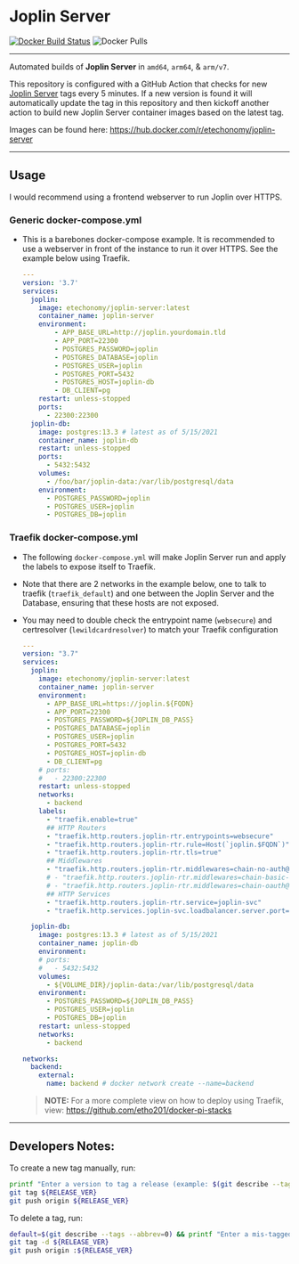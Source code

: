 # Joplin Server

[![Docker Build Status](https://img.shields.io/github/actions/workflow/status/etechonomy/joplin-server/build-image.yml?logo=docker)](https://hub.docker.com/r/etechonomy/joplin-server) ![Docker Pulls](https://img.shields.io/docker/pulls/etechonomy/joplin-server?logo=docker)

---

Automated builds of **Joplin Server** in `amd64`, `arm64`, & `arm/v7`.

This repository is configured with a GitHub Action that checks for new [Joplin Server](https://github.com/laurent22/joplin/blob/dev/readme/changelog_server.md) tags every 5 minutes. If a new version is found it will automatically update the tag in this repository and then kickoff another action to build new Joplin Server container images based on the latest tag.

Images can be found here:
https://hub.docker.com/r/etechonomy/joplin-server

---

## Usage

I would recommend using a frontend webserver to run Joplin over HTTPS.

### Generic docker-compose.yml

- This is a barebones docker-compose example. It is recommended to use a webserver in front of the instance to run it over HTTPS. See the example below using Traefik.

    ```yaml
    ---
    version: '3.7'
    services:
      joplin:
        image: etechonomy/joplin-server:latest
        container_name: joplin-server
        environment:
            - APP_BASE_URL=http://joplin.yourdomain.tld
            - APP_PORT=22300
            - POSTGRES_PASSWORD=joplin
            - POSTGRES_DATABASE=joplin
            - POSTGRES_USER=joplin 
            - POSTGRES_PORT=5432 
            - POSTGRES_HOST=joplin-db
            - DB_CLIENT=pg
        restart: unless-stopped
        ports:
          - 22300:22300
      joplin-db:
        image: postgres:13.3 # latest as of 5/15/2021
        container_name: joplin-db
        restart: unless-stopped
        ports:
          - 5432:5432
        volumes:
          - /foo/bar/joplin-data:/var/lib/postgresql/data
        environment:
          - POSTGRES_PASSWORD=joplin
          - POSTGRES_USER=joplin
          - POSTGRES_DB=joplin
    ```





### Traefik docker-compose.yml

- The following `docker-compose.yml` will make Joplin Server run and apply the labels to expose itself to Traefik.
- Note that there are 2 networks in the example below, one to talk to traefik (`traefik_default`) and one between the Joplin Server and the Database, ensuring that these hosts are not exposed.
- You may need to double check the entrypoint name (`websecure`) and certresolver (`lewildcardresolver`) to match your Traefik configuration

    ```yaml
    ---
    version: "3.7"
    services:
      joplin:
        image: etechonomy/joplin-server:latest
        container_name: joplin-server
        environment:
          - APP_BASE_URL=https://joplin.${FQDN}
          - APP_PORT=22300
          - POSTGRES_PASSWORD=${JOPLIN_DB_PASS}
          - POSTGRES_DATABASE=joplin
          - POSTGRES_USER=joplin
          - POSTGRES_PORT=5432
          - POSTGRES_HOST=joplin-db
          - DB_CLIENT=pg
        # ports:
        #   - 22300:22300
        restart: unless-stopped
        networks:
          - backend
        labels:
          - "traefik.enable=true"
          ## HTTP Routers
          - "traefik.http.routers.joplin-rtr.entrypoints=websecure"
          - "traefik.http.routers.joplin-rtr.rule=Host(`joplin.$FQDN`)"
          - "traefik.http.routers.joplin-rtr.tls=true"
          ## Middlewares
          - "traefik.http.routers.joplin-rtr.middlewares=chain-no-auth@file" # No Authentication
          # - "traefik.http.routers.joplin-rtr.middlewares=chain-basic-auth@file" # Basic Authentication
          # - "traefik.http.routers.joplin-rtr.middlewares=chain-oauth@file" # OAuth 2.0
          ## HTTP Services
          - "traefik.http.routers.joplin-rtr.service=joplin-svc"
          - "traefik.http.services.joplin-svc.loadbalancer.server.port=22300"

      joplin-db:
        image: postgres:13.3 # latest as of 5/15/2021
        container_name: joplin-db
        environment:
        # ports:
        #   - 5432:5432
        volumes:
          - ${VOLUME_DIR}/joplin-data:/var/lib/postgresql/data
        environment:
          - POSTGRES_PASSWORD=${JOPLIN_DB_PASS}
          - POSTGRES_USER=joplin
          - POSTGRES_DB=joplin
        restart: unless-stopped
        networks:
          - backend

    networks:
      backend:
        external:
          name: backend # docker network create --name=backend
    ```

    > **NOTE:** For a more complete view on how to deploy using Traefik, view: https://github.com/etho201/docker-pi-stacks

---
## Developers Notes:

To create a new tag manually, run:

```bash
printf "Enter a version to tag a release (example: $(git describe --tags --abbrev=0)): " && read -r RELEASE_VER
git tag ${RELEASE_VER}
git push origin ${RELEASE_VER}
```

To delete a tag, run:
```bash
default=$(git describe --tags --abbrev=0) && printf "Enter a mis-tagged release to delete [$default]: " && read -r RELEASE_VER  && : ${RELEASE_VER:=$default}
git tag -d ${RELEASE_VER}
git push origin :${RELEASE_VER}
```
